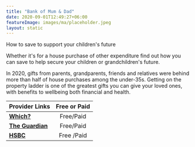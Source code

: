 ```yaml
---
title: "Bank of Mum & Dad"
date: 2020-09-01T12:49:27+06:00
featureImage: images/ma/placeholder.jpeg
layout: static
---
```


How to save to support your children's future

Whether it's for a house purchase of other expenditure find out how you can save to help secure your children or grandchildren's future.

In 2020, gifts from parents, grandparents, friends and relatives were behind more than half of house purchases among the under-35s. Getting on the property ladder is one of the greatest gifts you can give your loved ones, with benefits to wellbeing both financial and health.

| Provider Links      | Free or Paid  |  
| :-----------          | :--------------:      |  
| [**Which?**](https://www.which.co.uk/money/savings-and-isas/savings-accounts/childrens-savings-accounts/best-ways-to-save-for-children-akMWt2J60QXq) | Free/Paid  | 
| [**The Guardian**](https://www.theguardian.com/money/2022/jun/21/saving-for-kids-how-to-start-building-a-nest-egg-for-your-child) | Free/Paid  | 
| [**HSBC**](https://www.hsbc.co.uk/investments/saving-for-children/) | Free /Paid | 
  

<br/><br/>






